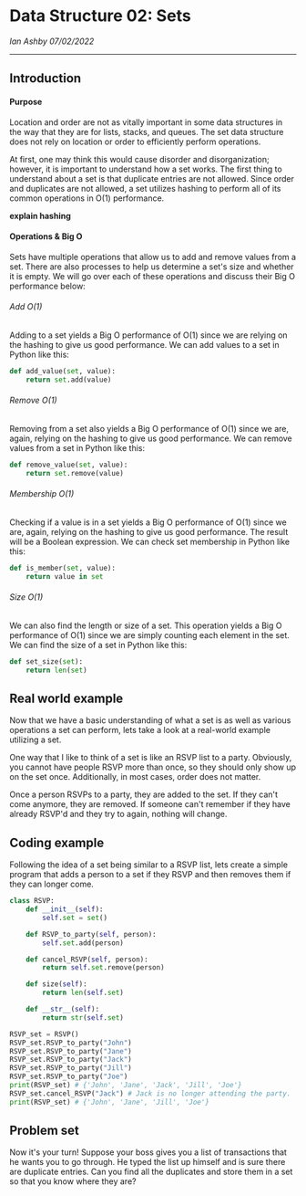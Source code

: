 # **Data Structure 02: Sets**
*Ian Ashby*
*07/02/2022*

---

## **Introduction**
#### Purpose

Location and order are not as vitally important in some data structures in the way that they are for lists, stacks, and queues. The set data structure does not rely on location or order to efficiently perform operations. 

At first, one may think this would cause disorder and disorganization; however, it is important to understand how a set works. The first thing to understand about a set is that duplicate entries are not allowed. Since order and duplicates are not allowed, a set utilizes hashing to perform all of its common operations in O(1) performance. 

**explain hashing**

#### Operations & Big O

Sets have multiple operations that allow us to add and remove values from a set. There are also processes to help us determine a set's size and whether it is empty. We will go over each of these operations and discuss their Big O performance below:

###### Add O(1)

Adding to a set yields a Big O performance of O(1) since we are relying on the hashing to give us good performance. We can add values to a set in Python like this:

```python
def add_value(set, value):
    return set.add(value)
```

###### Remove O(1)

Removing from a set also yields a Big O performance of O(1) since we are, again, relying on the hashing to give us good performance. We can remove values from a set in Python like this:

```python
def remove_value(set, value):
    return set.remove(value)
```

###### Membership O(1)

Checking if a value is in a set yields a Big O performance of O(1) since we are, again, relying on the hashing to give us good performance. The result will be a Boolean expression. We can check set membership in Python like this:

```python
def is_member(set, value):
    return value in set
```

###### Size O(1)

We can also find the length or size of a set. This operation yields a Big O performance of O(1) since we are simply counting each element in the set. We can find the size of a set in Python like this:

```python
def set_size(set):
    return len(set)
```

## Real world example

Now that we have a basic understanding of what a set is as well as various operations a set can perform, lets take a look at a real-world example utilizing a set.

One way that I like to think of a set is like an RSVP list to a party. Obviously, you cannot have people RSVP more than once, so they should only show up on the set once. Additionally, in most cases, order does not matter. 

Once a person RSVPs to a party, they are added to the set. If they can't come anymore, they are removed. If someone can't remember if they have already RSVP'd and they try to again, nothing will change.

## Coding example

Following the idea of a set being similar to a RSVP list, lets create a simple program that adds a person to a set if they RSVP and then removes them if they can longer come.

```python
class RSVP:
    def __init__(self):
        self.set = set()

    def RSVP_to_party(self, person):
        self.set.add(person)

    def cancel_RSVP(self, person):
        return self.set.remove(person)

    def size(self):
        return len(self.set)

    def __str__(self):
        return str(self.set)

RSVP_set = RSVP()
RSVP_set.RSVP_to_party("John")
RSVP_set.RSVP_to_party("Jane")
RSVP_set.RSVP_to_party("Jack")
RSVP_set.RSVP_to_party("Jill")
RSVP_set.RSVP_to_party("Joe")
print(RSVP_set) # {'John', 'Jane', 'Jack', 'Jill', 'Joe'}
RSVP_set.cancel_RSVP("Jack") # Jack is no longer attending the party.
print(RSVP_set) # {'John', 'Jane', 'Jill', 'Joe'}
```

## Problem set

Now it's your turn! Suppose your boss gives you a list of transactions that he wants you to go through. He typed the list up himself and is sure there are duplicate entries. Can you find all the duplicates and store them in a set so that you know where they are?
